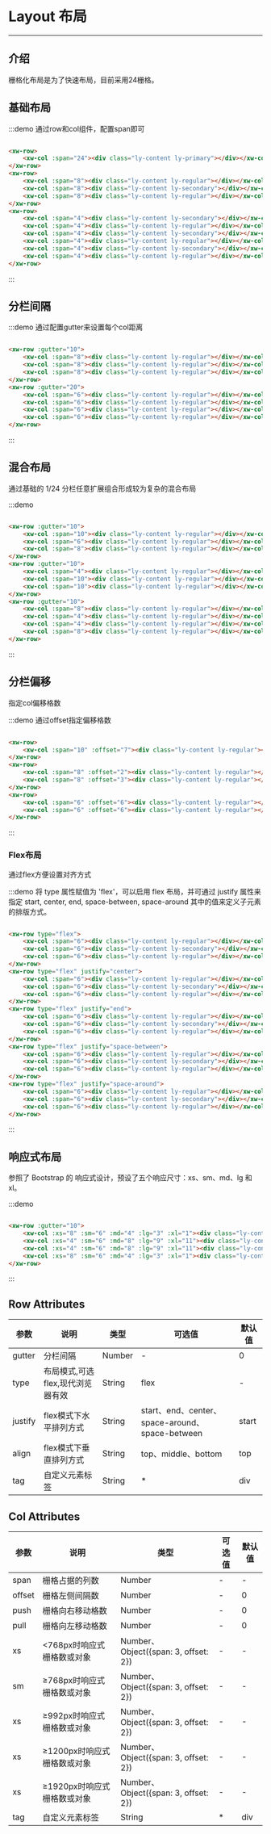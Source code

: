 # Layout 布局

---

## 介绍

栅格化布局是为了快速布局，目前采用24栅格。

## 基础布局

<div class="demo_block">
    <xw-row class="demo-row">
        <xw-col :span="24"><div class="ly-content ly-primary"></div></xw-col>
    </xw-row>
    <xw-row class="demo-row">
        <xw-col :span="8"><div class="ly-content ly-regular"></div></xw-col>
        <xw-col :span="8"><div class="ly-content ly-secondary"></div></xw-col>
        <xw-col :span="8"><div class="ly-content ly-regular"></div></xw-col>
    </xw-row>
    <xw-row>
        <xw-col :span="4"><div class="ly-content ly-secondary"></div></xw-col>
        <xw-col :span="4"><div class="ly-content ly-regular"></div></xw-col>
        <xw-col :span="4"><div class="ly-content ly-secondary"></div></xw-col>
        <xw-col :span="4"><div class="ly-content ly-regular"></div></xw-col>
        <xw-col :span="4"><div class="ly-content ly-secondary"></div></xw-col>
        <xw-col :span="4"><div class="ly-content ly-regular"></div></xw-col>
    </xw-row>
</div>

:::demo  通过row和col组件，配置<span class="demo-attr">span</span>即可
```html

<xw-row>
    <xw-col :span="24"><div class="ly-content ly-primary"></div></xw-col>
</xw-row>
<xw-row>
    <xw-col :span="8"><div class="ly-content ly-regular"></div></xw-col>
    <xw-col :span="8"><div class="ly-content ly-secondary"></div></xw-col>
    <xw-col :span="8"><div class="ly-content ly-regular"></div></xw-col>
</xw-row>
<xw-row>
    <xw-col :span="4"><div class="ly-content ly-secondary"></div></xw-col>
    <xw-col :span="4"><div class="ly-content ly-regular"></div></xw-col>
    <xw-col :span="4"><div class="ly-content ly-secondary"></div></xw-col>
    <xw-col :span="4"><div class="ly-content ly-regular"></div></xw-col>
    <xw-col :span="4"><div class="ly-content ly-secondary"></div></xw-col>
    <xw-col :span="4"><div class="ly-content ly-regular"></div></xw-col>
</xw-row>
```
:::

## 分栏间隔

<div class="demo_block">
    <xw-row :gutter="10" class="demo-row">
        <xw-col :span="8"><div class="ly-content ly-regular"></div></xw-col>
        <xw-col :span="8"><div class="ly-content ly-regular"></div></xw-col>
        <xw-col :span="8"><div class="ly-content ly-regular"></div></xw-col>
    </xw-row>
    <xw-row :gutter="20">
        <xw-col :span="6"><div class="ly-content ly-regular"></div></xw-col>
        <xw-col :span="6"><div class="ly-content ly-regular"></div></xw-col>
        <xw-col :span="6"><div class="ly-content ly-regular"></div></xw-col>
        <xw-col :span="6"><div class="ly-content ly-regular"></div></xw-col>
    </xw-row>
</div>

:::demo 通过配置<span class="demo-attr">gutter</span>来设置每个col距离
```html

<xw-row :gutter="10">
    <xw-col :span="8"><div class="ly-content ly-regular"></div></xw-col>
    <xw-col :span="8"><div class="ly-content ly-regular"></div></xw-col>
    <xw-col :span="8"><div class="ly-content ly-regular"></div></xw-col>
</xw-row>
<xw-row :gutter="20">
    <xw-col :span="6"><div class="ly-content ly-regular"></div></xw-col>
    <xw-col :span="6"><div class="ly-content ly-regular"></div></xw-col>
    <xw-col :span="6"><div class="ly-content ly-regular"></div></xw-col>
    <xw-col :span="6"><div class="ly-content ly-regular"></div></xw-col>
</xw-row>
```
:::

## 混合布局

通过基础的 1/24 分栏任意扩展组合形成较为复杂的混合布局

<div class="demo_block">
    <xw-row :gutter="10" class="demo-row">
        <xw-col :span="10"><div class="ly-content ly-regular"></div></xw-col>
        <xw-col :span="6"><div class="ly-content ly-regular"></div></xw-col>
        <xw-col :span="8"><div class="ly-content ly-regular"></div></xw-col>
    </xw-row>
    <xw-row :gutter="10" class="demo-row">
        <xw-col :span="4"><div class="ly-content ly-regular"></div></xw-col>
        <xw-col :span="10"><div class="ly-content ly-regular"></div></xw-col>
        <xw-col :span="10"><div class="ly-content ly-regular"></div></xw-col>
    </xw-row>
    <xw-row :gutter="10">
        <xw-col :span="8"><div class="ly-content ly-regular"></div></xw-col>
        <xw-col :span="4"><div class="ly-content ly-regular"></div></xw-col>
        <xw-col :span="4"><div class="ly-content ly-regular"></div></xw-col>
        <xw-col :span="8"><div class="ly-content ly-regular"></div></xw-col>
    </xw-row>
</div>

:::demo
```html

<xw-row :gutter="10">
    <xw-col :span="10"><div class="ly-content ly-regular"></div></xw-col>
    <xw-col :span="6"><div class="ly-content ly-regular"></div></xw-col>
    <xw-col :span="8"><div class="ly-content ly-regular"></div></xw-col>
</xw-row>
<xw-row :gutter="10">
    <xw-col :span="4"><div class="ly-content ly-regular"></div></xw-col>
    <xw-col :span="10"><div class="ly-content ly-regular"></div></xw-col>
    <xw-col :span="10"><div class="ly-content ly-regular"></div></xw-col>
</xw-row>
<xw-row :gutter="10">
    <xw-col :span="8"><div class="ly-content ly-regular"></div></xw-col>
    <xw-col :span="4"><div class="ly-content ly-regular"></div></xw-col>
    <xw-col :span="4"><div class="ly-content ly-regular"></div></xw-col>
    <xw-col :span="8"><div class="ly-content ly-regular"></div></xw-col>
</xw-row>
```
:::

## 分栏偏移

指定col偏移格数

<div class="demo_block">
    <xw-row class="demo-row">
        <xw-col :span="10" :offset="7"><div class="ly-content ly-regular"></div></xw-col>
    </xw-row>
    <xw-row class="demo-row">
        <xw-col :span="8" :offset="2"><div class="ly-content ly-regular"></div></xw-col>
        <xw-col :span="8" :offset="3"><div class="ly-content ly-regular"></div></xw-col>
    </xw-row>
    <xw-row>
        <xw-col :span="6" :offset="6"><div class="ly-content ly-regular"></div></xw-col>
        <xw-col :span="6" :offset="6"><div class="ly-content ly-regular"></div></xw-col>
    </xw-row>
</div>

:::demo 通过<span class="demo-attr">offset</span>指定偏移格数
```html

<xw-row>
    <xw-col :span="10" :offset="7"><div class="ly-content ly-regular"></div></xw-col>
</xw-row>
<xw-row>
    <xw-col :span="8" :offset="2"><div class="ly-content ly-regular"></div></xw-col>
    <xw-col :span="8" :offset="3"><div class="ly-content ly-regular"></div></xw-col>
</xw-row>
<xw-row>
    <xw-col :span="6" :offset="6"><div class="ly-content ly-regular"></div></xw-col>
    <xw-col :span="6" :offset="6"><div class="ly-content ly-regular"></div></xw-col>
</xw-row>
```
:::

### Flex布局

通过flex方便设置对齐方式

<div class="demo_block">
    <xw-row type="flex" class="demo-row">
        <xw-col :span="6"><div class="ly-content ly-regular"></div></xw-col>
        <xw-col :span="6"><div class="ly-content ly-secondary"></div></xw-col>
        <xw-col :span="6"><div class="ly-content ly-regular"></div></xw-col>
    </xw-row>
    <xw-row type="flex" class="demo-row" justify="center">
        <xw-col :span="6"><div class="ly-content ly-regular"></div></xw-col>
        <xw-col :span="6"><div class="ly-content ly-secondary"></div></xw-col>
        <xw-col :span="6"><div class="ly-content ly-regular"></div></xw-col>
    </xw-row>
    <xw-row type="flex" class="demo-row" justify="end">
        <xw-col :span="6"><div class="ly-content ly-regular"></div></xw-col>
        <xw-col :span="6"><div class="ly-content ly-secondary"></div></xw-col>
        <xw-col :span="6"><div class="ly-content ly-regular"></div></xw-col>
    </xw-row>
    <xw-row type="flex" class="demo-row" justify="space-between">
        <xw-col :span="6"><div class="ly-content ly-regular"></div></xw-col>
        <xw-col :span="6"><div class="ly-content ly-secondary"></div></xw-col>
        <xw-col :span="6"><div class="ly-content ly-regular"></div></xw-col>
    </xw-row>
    <xw-row type="flex" justify="space-around">
        <xw-col :span="6"><div class="ly-content ly-regular"></div></xw-col>
        <xw-col :span="6"><div class="ly-content ly-secondary"></div></xw-col>
        <xw-col :span="6"><div class="ly-content ly-regular"></div></xw-col>
    </xw-row>
</div>

:::demo 将 <span class="demo-attr">type</span> 属性赋值为 'flex'，可以启用 flex 布局，并可通过 justify 属性来指定 start, center, end, space-between, space-around 其中的值来定义子元素的排版方式。
```html

<xw-row type="flex">
    <xw-col :span="6"><div class="ly-content ly-regular"></div></xw-col>
    <xw-col :span="6"><div class="ly-content ly-secondary"></div></xw-col>
    <xw-col :span="6"><div class="ly-content ly-regular"></div></xw-col>
</xw-row>
<xw-row type="flex" justify="center">
    <xw-col :span="6"><div class="ly-content ly-regular"></div></xw-col>
    <xw-col :span="6"><div class="ly-content ly-secondary"></div></xw-col>
    <xw-col :span="6"><div class="ly-content ly-regular"></div></xw-col>
</xw-row>
<xw-row type="flex" justify="end">
    <xw-col :span="6"><div class="ly-content ly-regular"></div></xw-col>
    <xw-col :span="6"><div class="ly-content ly-secondary"></div></xw-col>
    <xw-col :span="6"><div class="ly-content ly-regular"></div></xw-col>
</xw-row>
<xw-row type="flex" justify="space-between">
    <xw-col :span="6"><div class="ly-content ly-regular"></div></xw-col>
    <xw-col :span="6"><div class="ly-content ly-secondary"></div></xw-col>
    <xw-col :span="6"><div class="ly-content ly-regular"></div></xw-col>
</xw-row>
<xw-row type="flex" justify="space-around">
    <xw-col :span="6"><div class="ly-content ly-regular"></div></xw-col>
    <xw-col :span="6"><div class="ly-content ly-secondary"></div></xw-col>
    <xw-col :span="6"><div class="ly-content ly-regular"></div></xw-col>
</xw-row>
```
:::

## 响应式布局

参照了 Bootstrap 的 响应式设计，预设了五个响应尺寸：xs、sm、md、lg 和 xl。

<div class="demo_block">
    <xw-row :gutter="10">
        <xw-col :xs="8" :sm="6" :md="4" :lg="3" :xl="1"><div class="ly-content ly-regular"></div></xw-col>
        <xw-col :xs="4" :sm="6" :md="8" :lg="9" :xl="11"><div class="ly-content ly-primary"></div></xw-col>
        <xw-col :xs="4" :sm="6" :md="8" :lg="9" :xl="11"><div class="ly-content ly-secondary"></div></xw-col>
        <xw-col :xs="8" :sm="6" :md="4" :lg="3" :xl="1"><div class="ly-content ly-regular"></div></xw-col>
    </xw-row>
</div>

:::demo
```html

<xw-row :gutter="10">
    <xw-col :xs="8" :sm="6" :md="4" :lg="3" :xl="1"><div class="ly-content ly-regular"></div></xw-col>
    <xw-col :xs="4" :sm="6" :md="8" :lg="9" :xl="11"><div class="ly-content ly-primary"></div></xw-col>
    <xw-col :xs="4" :sm="6" :md="8" :lg="9" :xl="11"><div class="ly-content ly-secondary"></div></xw-col>
    <xw-col :xs="8" :sm="6" :md="4" :lg="3" :xl="1"><div class="ly-content ly-regular"></div></xw-col>
</xw-row>
```
:::


## Row Attributes

| 参数        | 说明         | 类型        | 可选值        | 默认值  |
|-------------|--------------|-------------|--------------|---------|
| gutter | 分栏间隔 | Number | - | 0 |
| type | 布局模式,可选flex,现代浏览器有效 | String | flex | - |
| justify | flex模式下水平排列方式 | String | start、end、center、space-around、space-between | start |
| align | flex模式下垂直排列方式 | String | top、middle、bottom | top |
| tag | 自定义元素标签 | String | * | div |

## Col Attributes

| 参数        | 说明         | 类型        | 可选值        | 默认值  |
|-------------|--------------|-------------|--------------|---------|
| span | 栅格占据的列数 | Number | - | - |
| offset | 栅格左侧间隔数 | Number | - | 0 |
| push | 栅格向右移动格数 | Number | - | 0 |
| pull | 栅格向左移动格数 | Number | - | 0 |
| xs | <768px时响应式栅格数或对象 | Number、Object({span: 3, offset: 2}) | - | - |
| sm | ≥768px时响应式栅格数或对象 | Number、Object({span: 3, offset: 2}) | - | - |
| xs | ≥992px时响应式栅格数或对象 | Number、Object({span: 3, offset: 2}) | - | - |
| xs | ≥1200px时响应式栅格数或对象 | Number、Object({span: 3, offset: 2}) | - | - |
| xs | ≥1920px时响应式栅格数或对象 | Number、Object({span: 3, offset: 2}) | - | - |
| tag | 自定义元素标签 | String | * | div |